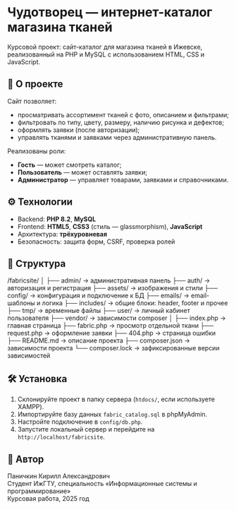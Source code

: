 # Чудотворец — интернет-каталог магазина тканей

Курсовой проект: сайт-каталог для магазина тканей в Ижевске, реализованный на PHP и MySQL с использованием HTML, CSS и JavaScript.

## 🚀 О проекте

Сайт позволяет:
- просматривать ассортимент тканей с фото, описанием и фильтрами;
- фильтровать по типу, цвету, размеру, наличию рисунка и дефектов;
- оформлять заявки (после авторизации);
- управлять тканями и заявками через административную панель.

Реализованы роли:
- **Гость** — может смотреть каталог;
- **Пользователь** — может оставлять заявки;
- **Администратор** — управляет товарами, заявками и справочниками.

## ⚙️ Технологии

- Backend: **PHP 8.2**, **MySQL**
- Frontend: **HTML5**, **CSS3** (стиль — glassmorphism), **JavaScript**
- Архитектура: **трёхуровневая**
- Безопасность: защита форм, CSRF, проверка ролей

## 📂 Структура

/fabricsite/
│
├── admin/         → административная панель
├── auth/          → авторизация и регистрация
├── assets/        → изображения и стили
├── config/        → конфигурация и подключение к БД
├── emails/        → email-шаблоны и логика
├── includes/      → общие блоки: header, footer и прочее
├── tmp/           → временные файлы
├── user/          → личный кабинет пользователя
├── vendor/        → зависимости composer
│
├── index.php      → главная страница
├── fabric.php     → просмотр отдельной ткани
├── request.php    → оформление заявки
├── 404.php        → страница ошибки
├── README.md      → описание проекта
├── composer.json  → зависимости проекта
└── composer.lock  → зафиксированные версии зависимостей

## 🛠️ Установка

1. Склонируйте проект в папку сервера (`htdocs/`, если используете XAMPP).
2. Импортируйте базу данных `fabric_catalog.sql` в phpMyAdmin.
3. Настройте подключение в `config/db.php`.
4. Запустите локальный сервер и перейдите на `http://localhost/fabricsite`.

## 👤 Автор

Паничкин Кирилл Александрович  
Студент ИжГТУ, специальность «Информационные системы и программирование»  
Курсовая работа, 2025 год